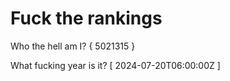 # Fuck the rankings

Who the hell am I?
{ 5021315 }

What fucking year is it?
[ 2024-07-20T06:00:00Z ]
